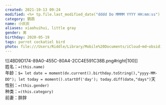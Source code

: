 ```yaml
---  
created: 2021-10-13 09:24  
modified: <%+ tp.file.last_modified_date("dddd Do MMMM YYYY HH:mm:ss") %>  
category: 鹦鹉  
name: 小灰灰  
aliases: xiaohuihui, little gray  
gender: 男  
birthday: 2020-05-19  
tags: parrot cockatiel bird  
photo: file:///Users/Riddle/Library/Mobile%20Documents/iCloud~md~obsidian/Documents/%E5%85%AB%E5%96%9C/80%20-%20Obsidian/%E9%99%84%E4%BB%B6/%E9%B8%9F%E7%85%A7/%E5%B0%8F%E7%81%B0%E7%81%B001.JPG  
---  
```

![[4BD9D174-89A0-455C-80A4-2CC4E591C38B.png#right|100]]  
姓名：`=(this.name)`  
年龄：`$= let date = moment(dv.current().birthday.toString(),"yyyy-MM-DD"); let today = moment().startOf('day'); today.diff(date,"days")`天  
性别：`=(this.gender)`  
种类：`=(this.category)`  
前妻：胖胖